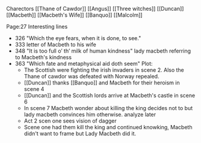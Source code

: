
Charectors
[[Thane of Cawdor]]
[[Angus]]
[[Three witches]]
[[Duncan]]
[[Macbeth]]
[[Macbeth's Wife]]
[[Banquo]]
[[Malcolm]]


Page:27
Interesting lines
 - 326 "Which the eye fears, when it is done, to see."
 - 333 letter of Macbeth to his wife
 - 348 "It is too full o’ th’ milk of human kindness" lady macbeth referring to Macbeth's kindness
 - 363 "Which fate and metaphysical aid doth seem"
Plot:
	- The Scottish were fighting the irish invaders in scene 2. Also the Thane of cawdor was defeated with Norway repealed.
	-  [[Duncan]] thanks [[Banquo]] and Macbeth for their heroism in scene 4
	- [[Duncan]] and the Scottish lords arrive at Macbeth's castle in scene 6
	- In scene 7 Macbeth wonder about killing the king decides not to but lady macbeth convinces him otherwise. analyze later
	- Act 2 scen one sees vision of dagger
	- Scene one had them kill the king and continued knowking, Macbeth didn't want to frame but Lady Macbeth did it.


<!--stackedit_data:
eyJoaXN0b3J5IjpbMTQ0NDUyMTgzNiwtNTg1NjgxOTgwLC0yMD
UzMjQ4NjgxLC04NTMzODE3ODMsLTExODA3NTQ5NTAsMzUzNTY1
NzE0LDE1OTc3OTYwOTgsMTU0MTQyNjEyXX0=
-->